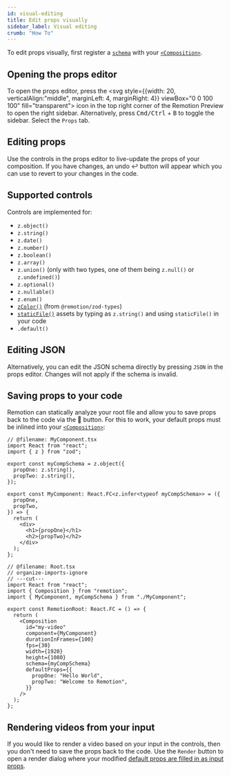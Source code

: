 ```yaml
---
id: visual-editing
title: Edit props visually
sidebar_label: Visual editing
crumb: "How To"
---
```


To edit props visually, first register a [`schema`](/docs/composition#schema) with your [`<Composition>`](/docs/composition).

## Opening the props editor

To open the props editor, press the <svg style={{width: 20, verticalAlign:"middle", marginLeft: 4, marginRight: 4}} viewBox="0 0 100 100" fill="transparent"><rect x="3" y="3" width="94" height="94" rx="7" stroke="var(--ifm-font-color-base)" strokeWidth="6"/><path d="M59 91.5V8.5C59 4.63401 62.134 1.5 66 1.5H92C95.866 1.5 99 4.63401 99 8.5V91.5C99 95.366 95.866 98.5 92 98.5H66C62.134 98.5 59 95.366 59 91.5Z" fill="var(--ifm-font-color-base)" stroke="var(--ifm-font-color-base)"/></svg>
icon in the top right corner of the Remotion Preview to open the right sidebar. Alternatively, press <kbd>Cmd/Ctrl</kbd> + <kbd>B</kbd> to toggle the sidebar. Select the <code>Props</code> tab.

## Editing props

Use the controls in the props editor to live-update the props of your composition. If you have changes, an undo ↩️ button will appear which you can use to revert to your changes in the code.

## Supported controls

Controls are implemented for:

- `z.object()`
- `z.string()`
- `z.date()`
- `z.number()`
- `z.boolean()`
- `z.array()`
- `z.union()` (only with two types, one of them being `z.null()` or `z.undefined()`)
- `z.optional()`
- `z.nullable()`
- `z.enum()`
- [`zColor()`](/docs/zod-types/z-color) (from `@remotion/zod-types`)
- [`staticFile()`](/docs/staticfile) assets by typing as `z.string()` and using `staticFile()` in your code
- `.default()`

## Editing JSON

Alternatively, you can edit the JSON schema directly by pressing `JSON` in the props editor. Changes will not apply if the schema is invalid.

## Saving props to your code

Remotion can statically analyze your root file and allow you to save props back to the code via the 💾 button. For this to work, your default props must be inlined into your [`<Composition>`](/docs/composition):

```tsx twoslash title="Inlined defaultProps" {15-18}
// @filename: MyComponent.tsx
import React from "react";
import { z } from "zod";

export const myCompSchema = z.object({
  propOne: z.string(),
  propTwo: z.string(),
});

export const MyComponent: React.FC<z.infer<typeof myCompSchema>> = ({
  propOne,
  propTwo,
}) => {
  return (
    <div>
      <h1>{propOne}</h1>
      <h2>{propTwo}</h2>
    </div>
  );
};

// @filename: Root.tsx
// organize-imports-ignore
// ---cut---
import React from "react";
import { Composition } from "remotion";
import { MyComponent, myCompSchema } from "./MyComponent";

export const RemotionRoot: React.FC = () => {
  return (
    <Composition
      id="my-video"
      component={MyComponent}
      durationInFrames={100}
      fps={30}
      width={1920}
      height={1080}
      schema={myCompSchema}
      defaultProps={{
        propOne: "Hello World",
        propTwo: "Welcome to Remotion",
      }}
    />
  );
};
```

## Rendering videos from your input

If you would like to render a video based on your input in the controls, then you don't need to save the props back to the code. Use the `Render` button to open a render dialog where your modified [default props are filled in as input props](/docs/props-resolution).
